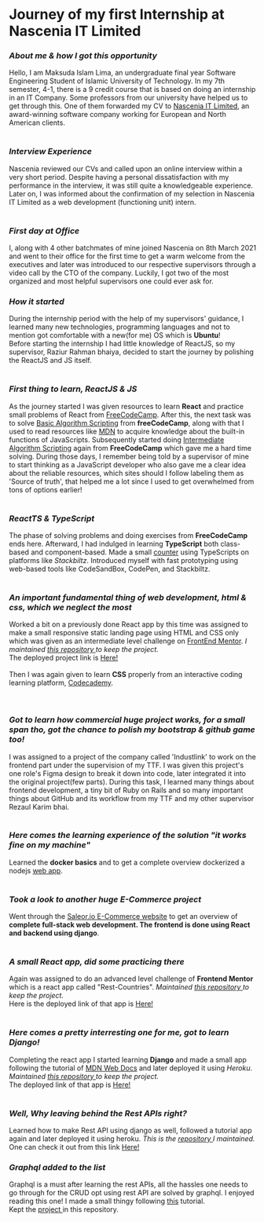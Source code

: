 <h1>Journey of my first Internship at Nascenia IT Limited</h1>

<h3> <em> About me & how I got this opportunity </em> </h3>

Hello, I am Maksuda Islam Lima, an undergraduate final year Software Engineering Student of Islamic University of Technology. In my 7th semester, 4-1, there is a 9 credit course that is based on doing an internship in an IT Company. Some professors from our university have helped us to get through this. One of them forwarded my CV to <a href="https://nascenia.com/">Nascenia IT Limited</a>, an award-winning software company working for European and North American clients.
<br>
<br>
<h3> <em> Interview Experience</em> </h3>
Nascenia reviewed our CVs and called upon an online interview within a very short period. Despite having a personal dissatisfaction with my performance in the interview, it was still quite a knowledgeable experience. Later on, I was informed about the confirmation of my selection in Nascenia IT Limited as a web development (functioning unit) intern.
<br>
<br>
<h3> <em> First day at Office</em> </h3>
I, along with 4 other batchmates of mine joined Nascenia on 8th March 2021 and went to their office for the first time to get a warm welcome from the executives and later was introduced to our respective supervisors through a video call by the CTO of the company. 
Luckily, I got two of the most organized and most helpful supervisors one could ever ask for. 
<br>
<h3><em> How it started</em> </h3>
During the internship period with the help of my supervisors' guidance, I learned many new technologies, programming languages and not to mention got comfortable with a new(for me) OS which is <strong>Ubuntu</strong>!
<br>
Before starting the internship I had little knowledge of ReactJS, so my supervisor, Raziur Rahman bhaiya, decided to start the journey by polishing the ReactJS and JS itself. 
<br>
<br>
<h3><em> First thing to learn, ReactJS & JS</em> </h3>
As the journey started I was given resources to learn <strong>React</strong> and practice small problems of React from <a href="https://www.freecodecamp.org/learn/front-end-libraries/#react">FreeCodeCamp</a>.
After this, the next task was to solve <a href="https://www.freecodecamp.org/learn/javascript-algorithms-and-data-structures/#basic-algorithm-scripting">Basic Algorithm Scripting</a> from <strong>freeCodeCamp</strong>, along with that I used to read resources like <a href="https://developer.mozilla.org/en-US/docs/Web/JavaScript/Reference/Global_Objects">MDN</a> to acquire knowledge about the built-in functions of JavaScripts. Subsequently started doing <a href="https://www.freecodecamp.org/learn/javascript-algorithms-and-data-structures/#intermediate-algorithm-scripting">Intermediate Algorithm Scripting</a> again from <strong>FreeCodeCamp</strong> which gave me a hard time solving. During those days, I remember being told by a supervisor of mine to start thinking as a JavaScript developer who also gave me a clear idea about the reliable resources, which sites should I follow labeling them as 'Source of truth', that helped me a lot since I used to get overwhelmed from tons of options earlier! 
<br>
<br>
<h3><em> ReactTS & TypeScript</em> </h3>
The phase of solving problems and doing exercises from <strong>FreeCodeCamp</strong> ends here. Afterward, I had indulged in learning <strong>TypeScript</strong> both class-based and component-based. Made a small <a href="https://stackblitz.com/edit/counter-reactts">counter</a> using TypeScripts on platforms like <em>Stackbiltz</em>. Introduced myself with fast prototyping using web-based tools like CodeSandBox, CodePen, and Stackbiltz. 
<br>
<br>
<h3><em>An important fundamental thing of web development, html & css, which we neglect the most </em></h3>
Worked a bit on a previously done React app by this time was assigned to make a small responsive static landing page using HTML and CSS only
which was given as an intermediate level challenge on <a href="https://www.frontendmentor.io/challenges/easybank-landing-page-WaUhkoDN">FrontEnd Mentor</a>.
<em>I maintained <a href="https://github.com/kima063/Easy-Bank-Landing-Page"> this repository </a> to keep the project.</em>
<br>
The deployed project link is
<a href="https://kima063.github.io/Easy-Bank-Landing-Page//">Here!</a>
<br>
<br>
Then I was again given to learn <strong>CSS</strong> properly from an interactive coding learning platform, <a href="https://www.codecademy.com/learn/learn-css">Codecademy</a>. 
<br>
<br>
<br>
<h3><em> Got to learn how commercial huge project works, for a small span tho, got the chance to polish my bootstrap & github game too!</em> </h3>
I was assigned to a project of the company called 'Industlink' to work on the frontend part under the supervision of my TTF. I was given this project's one role's Figma design to break it down into code, later integrated it into the original project(few parts). During this task, I learned many things about frontend development, a tiny bit of Ruby on Rails and so many important things about GitHub and its workflow from my TTF and my other supervisor Rezaul Karim bhai.
<br>
<br>
<h3><em> Here comes the learning experience of the solution "it works fine on my machine" </em></h3>
Learned the <strong>docker basics</strong> and to get a complete overview dockerized a nodejs <a href="https://github.com/kima063/nodejs-docker">web app</a>.
<br>
<br>
<h3><em> Took a look to another huge E-Commerce project </em></h3>
Went through the <a href="https://saleor.io/">Saleor.io E-Commerce website</a> to get an overview of <strong>complete full-stack web development. The frontend is done using React and backend using django</strong>.
<br>
<br>

<h3><em> A small React app, did some practicing there</em> </h3>
Again was assigned to do an advanced level challenge of <strong>Frontend Mentor</strong> which is a react app called "Rest-Countries".
<em>Maintained <a href="https://github.com/kima063/rest-countries"> this repository </a> to keep the project.</em>
<br>
Here is the deployed link of that app is <a href="https://kima063.github.io/rest-countries/">Here!</a>
<br>
<br>
<h3><em> Here comes a pretty interresting one for me, got to learn Django! </em> </h3>
Completing the react app I started learning <strong>Django</strong> and made a small app following the tutorial of <a href="https://developer.mozilla.org/en-US/docs/Learn/Server-side/Django/Introduction">MDN Web Docs</a> and later deployed it using <em>Heroku</em>. 
<em>Maintained <a href="https://github.com/kima063/locallibrary"> this repository </a> to keep the project.</em>
<br>
The deployed link of that app is <a href="https://limitless-ravine-76607.herokuapp.com/">Here!</a>
<br>
<br>
<h3><em> Well, Why leaving behind the Rest APIs right?</em> </h3>
Learned how to make Rest API using django as well, followed a tutorial app again and later deployed it using heroku.
<em>This is the <a href="https://github.com/kima063/tutorial-restAPI">repository </a> I maintained.</em>
<br>
One can check it out from this link <a href="https://sheltered-thicket-81037.herokuapp.com/">Here!</a>
<br>
<h3><em>Graphql added to the list</em></h3>
Graphql is a must after learning the rest APIs, all the hassles one needs to go through for the CRUD opt using rest API are solved by graphql. 
I enjoyed reading this one! I made a small thingy following <a href="https://docs.graphene-python.org/projects/django/en/latest/tutorial-plain/">this</a> tutorial. 
<br>
Kept the <a href="https://github.com/kima063/graphql-cookbook"> project </a> in this repository.
